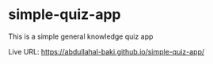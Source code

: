 # simple-quiz-app
This is a simple general knowledge quiz app

Live URL: https://abdullahal-baki.github.io/simple-quiz-app/
